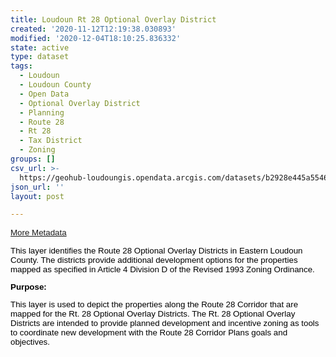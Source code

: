 ```yaml
---
title: Loudoun Rt 28 Optional Overlay District
created: '2020-11-12T12:19:38.030893'
modified: '2020-12-04T18:10:25.836332'
state: active
type: dataset
tags:
  - Loudoun
  - Loudoun County
  - Open Data
  - Optional Overlay District
  - Planning
  - Route 28
  - Rt 28
  - Tax District
  - Zoning
groups: []
csv_url: >-
  https://geohub-loudoungis.opendata.arcgis.com/datasets/b2928e445a5546d798522c72138a8ff5_9.csv?outSR=%7B%22latestWkid%22%3A2924%2C%22wkid%22%3A2924%7D
json_url: ''
layout: post

---
```

<p style='color: rgb(0, 0, 0); font-family: Arial; font-size: 13.3333px;'><a href='https://logis.loudoun.gov/Loudoun/metadata/Rt28_optional_overlay.htm' target='_blank'>More Metadata</a><br /></p><p style='color: rgb(0, 0, 0); font-family: Arial; font-size: 13.3333px;'>This layer identifies the Route 28 Optional Overlay Districts in Eastern Loudoun County. The districts provide additional development options for the properties mapped as specified in Article 4 Division D of the Revised 1993 Zoning Ordinance.</p><p style='color: rgb(0, 0, 0); font-family: Arial; font-size: 13.3333px;'><b>Purpose:</b></p><p style='color: rgb(0, 0, 0); font-family: Arial; font-size: 13.3333px;'>This layer is used to depict the properties along the Route 28 Corridor that are mapped for the Rt. 28 Optional Overlay Districts. The Rt. 28 Optional Overlay Districts are intended to provide planned development and incentive zoning as tools to coordinate new development with the Route 28 Corridor Plans goals and objectives.</p>

